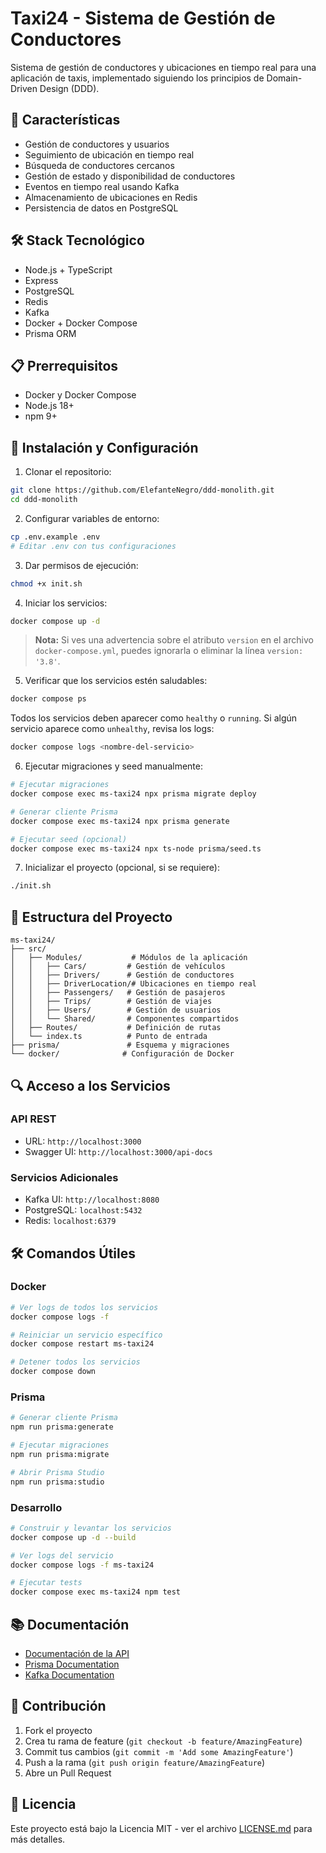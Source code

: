 # Taxi24 - Sistema de Gestión de Conductores

Sistema de gestión de conductores y ubicaciones en tiempo real para una aplicación de taxis, implementado siguiendo los principios de Domain-Driven Design (DDD).

## 🚀 Características

- Gestión de conductores y usuarios
- Seguimiento de ubicación en tiempo real
- Búsqueda de conductores cercanos
- Gestión de estado y disponibilidad de conductores
- Eventos en tiempo real usando Kafka
- Almacenamiento de ubicaciones en Redis
- Persistencia de datos en PostgreSQL

## 🛠️ Stack Tecnológico

- Node.js + TypeScript
- Express
- PostgreSQL
- Redis
- Kafka
- Docker + Docker Compose
- Prisma ORM

## 📋 Prerrequisitos

- Docker y Docker Compose
- Node.js 18+
- npm 9+

## 🚀 Instalación y Configuración

1. Clonar el repositorio:
```bash
git clone https://github.com/ElefanteNegro/ddd-monolith.git
cd ddd-monolith
```

2. Configurar variables de entorno:
```bash
cp .env.example .env
# Editar .env con tus configuraciones
```

3. Dar permisos de ejecución:
```bash
chmod +x init.sh
```

4. Iniciar los servicios:
```bash
docker compose up -d
```

> **Nota:** Si ves una advertencia sobre el atributo `version` en el archivo `docker-compose.yml`, puedes ignorarla o eliminar la línea `version: '3.8'`.

5. Verificar que los servicios estén saludables:
```bash
docker compose ps
```
Todos los servicios deben aparecer como `healthy` o `running`. Si algún servicio aparece como `unhealthy`, revisa los logs:
```bash
docker compose logs <nombre-del-servicio>
```

6. Ejecutar migraciones y seed manualmente:
```bash
# Ejecutar migraciones
docker compose exec ms-taxi24 npx prisma migrate deploy

# Generar cliente Prisma
docker compose exec ms-taxi24 npx prisma generate

# Ejecutar seed (opcional)
docker compose exec ms-taxi24 npx ts-node prisma/seed.ts
```

7. Inicializar el proyecto (opcional, si se requiere):
```bash
./init.sh
```

## 📁 Estructura del Proyecto

```
ms-taxi24/
├── src/
│   ├── Modules/           # Módulos de la aplicación
│   │   ├── Cars/         # Gestión de vehículos
│   │   ├── Drivers/      # Gestión de conductores
│   │   ├── DriverLocation/# Ubicaciones en tiempo real
│   │   ├── Passengers/   # Gestión de pasajeros
│   │   ├── Trips/        # Gestión de viajes
│   │   ├── Users/        # Gestión de usuarios
│   │   └── Shared/       # Componentes compartidos
│   ├── Routes/           # Definición de rutas
│   └── index.ts          # Punto de entrada
├── prisma/               # Esquema y migraciones
└── docker/              # Configuración de Docker
```

## 🔍 Acceso a los Servicios

### API REST
- URL: `http://localhost:3000`
- Swagger UI: `http://localhost:3000/api-docs`

### Servicios Adicionales
- Kafka UI: `http://localhost:8080`
- PostgreSQL: `localhost:5432`
- Redis: `localhost:6379`

## 🛠️ Comandos Útiles

### Docker
```bash
# Ver logs de todos los servicios
docker compose logs -f

# Reiniciar un servicio específico
docker compose restart ms-taxi24

# Detener todos los servicios
docker compose down
```

### Prisma
```bash
# Generar cliente Prisma
npm run prisma:generate

# Ejecutar migraciones
npm run prisma:migrate

# Abrir Prisma Studio
npm run prisma:studio
```

### Desarrollo
```bash
# Construir y levantar los servicios
docker compose up -d --build

# Ver logs del servicio
docker compose logs -f ms-taxi24

# Ejecutar tests
docker compose exec ms-taxi24 npm test
```

## 📚 Documentación

- [Documentación de la API](http://localhost:3000/api-docs)
- [Prisma Documentation](https://www.prisma.io/docs)
- [Kafka Documentation](https://kafka.apache.org/documentation/)

## 🤝 Contribución

1. Fork el proyecto
2. Crea tu rama de feature (`git checkout -b feature/AmazingFeature`)
3. Commit tus cambios (`git commit -m 'Add some AmazingFeature'`)
4. Push a la rama (`git push origin feature/AmazingFeature`)
5. Abre un Pull Request

## 📄 Licencia

Este proyecto está bajo la Licencia MIT - ver el archivo [LICENSE.md](LICENSE.md) para más detalles.

